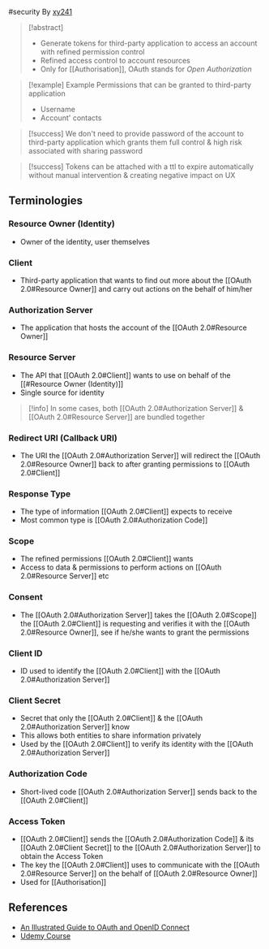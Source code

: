 #security 
By [xy241](https://www.linkedin.com/in/xinyang-yu)
>[!abstract]
>- Generate tokens for third-party application to access an account with refined permission control
>- Refined access control to account resources 
>- Only for [[Authorisation]], OAuth stands for *Open Authorization*

>[!example] Example Permissions that can be granted to third-party application 
>- Username
>- Account' contacts

>[!success] We don't need to provide password of the account to third-party application which grants them full control & high risk associated with sharing password 

>[!success] Tokens can be attached with a ttl to expire automatically without manual intervention & creating negative impact on UX



## Terminologies 
### Resource Owner (Identity)
- Owner of the identity, user themselves
### Client
- Third-party application that wants to find out more about the [[OAuth 2.0#Resource Owner]] and carry out actions on the behalf of him/her
### Authorization Server
- The application that hosts the account of the  [[OAuth 2.0#Resource Owner]] 
### Resource Server
- The API that  [[OAuth 2.0#Client]] wants to use on behalf of the  [[#Resource Owner (Identity)]]
- Single source for identity 
>[!info] In some cases, both  [[OAuth 2.0#Authorization Server]] &  [[OAuth 2.0#Resource Server]] are bundled together
### Redirect URI (Callback URI)
- The URI the  [[OAuth 2.0#Authorization Server]] will redirect the  [[OAuth 2.0#Resource Owner]] back to after granting permissions to  [[OAuth 2.0#Client]]
### Response Type
- The type of information [[OAuth 2.0#Client]] expects to receive
- Most common type is [[OAuth 2.0#Authorization Code]]
### Scope
- The refined permissions [[OAuth 2.0#Client]] wants
- Access to data & permissions to perform actions on [[OAuth 2.0#Resource Server]] etc
### Consent
- The [[OAuth 2.0#Authorization Server]] takes the [[OAuth 2.0#Scope]] the [[OAuth 2.0#Client]] is requesting and verifies it with the [[OAuth 2.0#Resource Owner]], see if he/she wants to grant the permissions
### Client ID
- ID used to identify the [[OAuth 2.0#Client]] with the [[OAuth 2.0#Authorization Server]]
### Client Secret 
- Secret that only the [[OAuth 2.0#Client]] & the [[OAuth 2.0#Authorization Server]] know
- This allows both entities to share information privately 
- Used by the [[OAuth 2.0#Client]] to verify its identity with the [[OAuth 2.0#Authorization Server]]
### Authorization Code
- Short-lived code [[OAuth 2.0#Authorization Server]] sends back to the [[OAuth 2.0#Client]]
### Access Token
- [[OAuth 2.0#Client]] sends the [[OAuth 2.0#Authorization Code]] & its [[OAuth 2.0#Client Secret]] to the [[OAuth 2.0#Authorization Server]] to obtain the Access Token
- The key the [[OAuth 2.0#Client]] uses to communicate with the [[OAuth 2.0#Resource Server]] on the behalf of [[OAuth 2.0#Resource Owner]]
- Used for [[Authorisation]]



## References
- [An Illustrated Guide to OAuth and OpenID Connect](https://www.youtube.com/watch?v=t18YB3xDfXI&t=44s)
- [Udemy Course](https://nlbsg.udemy.com/course/oauth-2-simplified/learn/lecture/23715618#overview)